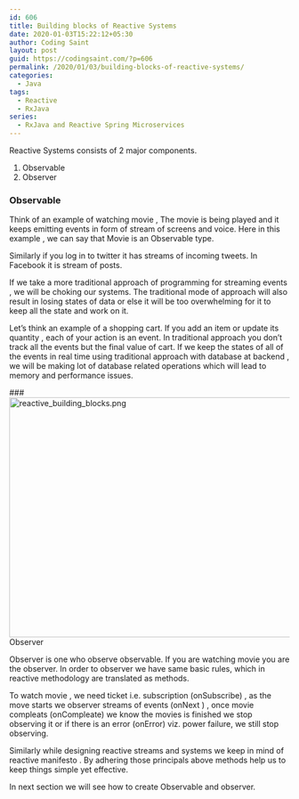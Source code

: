 ```yaml
---
id: 606
title: Building blocks of Reactive Systems
date: 2020-01-03T15:22:12+05:30
author: Coding Saint
layout: post
guid: https://codingsaint.com/?p=606
permalink: /2020/01/03/building-blocks-of-reactive-systems/
categories:
  - Java
tags:
  - Reactive
  - RxJava
series:
  - RxJava and Reactive Spring Microservices
---
```

Reactive Systems consists of 2 major components.

  1. Observable
  2. Observer

### Observable

Think of an example of watching movie , The movie is being played and it keeps emitting events in form of stream of screens and voice. Here in this example , we can say that Movie is an Observable type.

Similarly if you log in to twitter it has streams of incoming tweets. In Facebook it is stream of posts.

If we take a more traditional approach of programming for streaming events , we will be choking our systems. The traditional mode of approach will also result in losing states of data or else it will be too overwhelming for it to keep all the state and work on it.

Let&#8217;s think an example of a shopping cart. If you add an item or update its quantity , each of your action is an event. In traditional approach you don&#8217;t track all the events but the final value of cart. If we keep the states of all of the events in real time using traditional approach with database at backend , we will be making lot of database related operations which will lead to memory and performance issues.

###<img class="alignnone size-full wp-image-611" src="https://i0.wp.com/codingsaint.com/wp-content/uploads/2020/01/reactive_building_blocks.png?resize=750%2C431&#038;ssl=1" alt="reactive_building_blocks.png" width="750" height="431" srcset="https://i0.wp.com/codingsaint.com/wp-content/uploads/2020/01/reactive_building_blocks.png?w=898&ssl=1 898w, https://i0.wp.com/codingsaint.com/wp-content/uploads/2020/01/reactive_building_blocks.png?resize=300%2C172&ssl=1 300w, https://i0.wp.com/codingsaint.com/wp-content/uploads/2020/01/reactive_building_blocks.png?resize=768%2C441&ssl=1 768w, https://i0.wp.com/codingsaint.com/wp-content/uploads/2020/01/reactive_building_blocks.png?resize=600%2C345&ssl=1 600w" sizes="(max-width: 750px) 100vw, 750px" data-recalc-dims="1" /> Observer

Observer is one who observe observable. If you are watching movie you are the observer. In order to observer we have same basic rules, which in reactive methodology are translated as methods.

To watch movie , we need ticket i.e. subscription (onSubscribe) , as the move starts we observer streams of events (onNext ) , once movie compleats (onCompleate) we know the movies is finished we stop observing it or if there is an error (onError) viz. power failure, we still stop observing.

Similarly while designing reactive streams and systems we keep in mind of reactive manifesto . By adhering those principals above methods help us to keep things simple yet effective.

In next section we will see how to create Observable and observer.